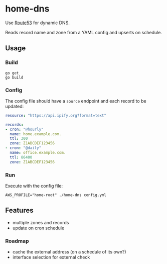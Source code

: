 # home-dns

Use [Route53](https://aws.amazon.com/route53/) for dynamic DNS.

Reads record name and zone from a YAML config and upserts on schedule.

## Usage

### Build

```shell
go get
go build
```

### Config

The config file should have a `source` endpoint and each record to be updated:

```yaml
resource: "https://api.ipify.org?format=text"

records:
- cron: "@hourly"
  name: home.example.com.
  ttl: 300
  zone: Z1ABCDEF123456
- cron: "@daily"
  name: office.example.com.
  ttl: 86400
  zone: Z1ABCDEF123456
```

### Run

Execute with the config file:

```shell
AWS_PROFILE="home-root" ./home-dns config.yml
```

## Features

- multiple zones and records
- update on cron schedule

### Roadmap

- cache the external address (on a schedule of its own?)
- interface selection for external check

